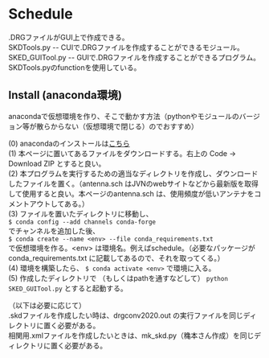 # Schedule
.DRGファイルがGUI上で作成できる。  
SKDTools.py -- CUIで.DRGファイルを作成することができるモジュール。  
SKED_GUITool.py -- GUIで.DRGファイルを作成することができるプログラム。SKDTools.pyのfunctionを使用している。  

## Install (anaconda環境)
anacondaで仮想環境を作り、そこで動かす方法（pythonやモジュールのバージョン等が散らからない（仮想環境で閉じる）のでおすすめ）  

(0) anacondaのインストールは[こちら](https://www.anaconda.com/download)  
(1) 本ページに置いてあるファイルをダウンロードする。右上の Code → Download ZIP とすると良い。  
(2) 本プログラムを実行するための適当なディレクトリを作成し、ダウンロードしたファイルを置く。（antenna.sch はJVNのwebサイトなどから最新版を取得して使用すると良い。本ページのantenna.sch は、使用頻度が低いアンテナをコメントアウトしてある。）  
(3) ファイルを置いたディレクトリに移動し、  
`$ conda config --add channels conda-forge`  
でチャンネルを追加した後、  
`$ conda create --name <env> --file conda_requirements.txt`  
で仮想環境を作る。\<env> は環境名。例えばschedule。（必要なパッケージが conda_requirements.txt に記載してあるので、それを取ってくる。）  
(4) 環境を構築したら、 `$ conda activate <env>` で環境に入る。  
(5) 作成したディレクトリで （もしくはpathを通すなどして） `python SKED_GUITool.py` とすると起動する。  


（以下は必要に応じて）  
.skdファイルを作成したい時は、drgconv2020.out の実行ファイルを同じディレクトリに置く必要がある。  
相関用.xmlファイルを作成したいときは、mk_skd.py（穐本さん作成）を同じディレクトリに置く必要がある。
